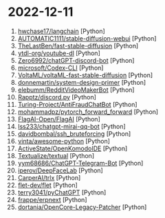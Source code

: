 # 2022-12-11

1. [hwchase17/langchain](https://github.com/hwchase17/langchain "⚡ Building applications with LLMs through composability ⚡") [Python]
2. [AUTOMATIC1111/stable-diffusion-webui](https://github.com/AUTOMATIC1111/stable-diffusion-webui "Stable Diffusion web UI") [Python]
3. [TheLastBen/fast-stable-diffusion](https://github.com/TheLastBen/fast-stable-diffusion "fast-stable-diffusion, +25-50% speed increase + memory efficient + DreamBooth") [Python]
4. [ytdl-org/youtube-dl](https://github.com/ytdl-org/youtube-dl "Command-line program to download videos from YouTube.com and other video sites") [Python]
5. [Zero6992/chatGPT-discord-bot](https://github.com/Zero6992/chatGPT-discord-bot "Integrate ChatGPT into your own discord bot") [Python]
6. [microsoft/Codex-CLI](https://github.com/microsoft/Codex-CLI "CLI tool that uses Codex to turn natural language commands into their Bash/ZShell/PowerShell equivalents") [Python]
7. [VoltaML/voltaML-fast-stable-diffusion](https://github.com/VoltaML/voltaML-fast-stable-diffusion "Lightweight library to accelerate Stable-Diffusion, Dreambooth into fastest inference models with single line of code 🔥 🔥") [Python]
8. [donnemartin/system-design-primer](https://github.com/donnemartin/system-design-primer "Learn how to design large-scale systems. Prep for the system design interview. Includes Anki flashcards.") [Python]
9. [elebumm/RedditVideoMakerBot](https://github.com/elebumm/RedditVideoMakerBot "Create Reddit Videos with just✨ one command ✨") [Python]
10. [Rapptz/discord.py](https://github.com/Rapptz/discord.py "An API wrapper for Discord written in Python.") [Python]
11. [Turing-Project/AntiFraudChatBot](https://github.com/Turing-Project/AntiFraudChatBot "A simple prompt-chatting AI based on wechaty and fintuned NLP model") [Python]
12. [mohammadpz/pytorch_forward_forward](https://github.com/mohammadpz/pytorch_forward_forward "Implementation of Hinton's forward-forward (FF) algorithm - an alternative to back-propagation") [Python]
13. [FlagAI-Open/FlagAI](https://github.com/FlagAI-Open/FlagAI "FlagAI (Fast LArge-scale General AI models) is a fast, easy-to-use and extensible toolkit for large-scale model.") [Python]
14. [lss233/chatgpt-mirai-qq-bot](https://github.com/lss233/chatgpt-mirai-qq-bot "OpenAI ChatGPT for Mirai QQ Bot，每个群组/好友单独一个 Conversation，文字转图片发送， Docker 快速部署 (部分代码由 ChatGPT 生成）") [Python]
15. [davidbombal/ssh_bruteforcing](https://github.com/davidbombal/ssh_bruteforcing "Simple Python SSH Brute Forcing (Credential Stuffing)") [Python]
16. [vinta/awesome-python](https://github.com/vinta/awesome-python "A curated list of awesome Python frameworks, libraries, software and resources") [Python]
17. [ActiveState/OpenKomodoIDE](https://github.com/ActiveState/OpenKomodoIDE "Open Komodo IDE is a fast and free multi-language code editor. Written in JS, Python, C++ and based on the Mozilla platform.") [Python]
18. [Textualize/textual](https://github.com/Textualize/textual "Textual is a TUI (Text User Interface) framework for Python inspired by modern web development.") [Python]
19. [yym68686/ChatGPT-Telegram-Bot](https://github.com/yym68686/ChatGPT-Telegram-Bot "a AI chat Telegram Bot with ChatGPT in fly.io") [Python]
20. [iperov/DeepFaceLab](https://github.com/iperov/DeepFaceLab "DeepFaceLab is the leading software for creating deepfakes.") [Python]
21. [CarperAI/trlx](https://github.com/CarperAI/trlx "A repo for distributed training of language models with Reinforcement Learning via Human Feedback (RLHF)") [Python]
22. [flet-dev/flet](https://github.com/flet-dev/flet "Flet enables developers to easily build realtime web, mobile and desktop apps in Python. No frontend experience required.") [Python]
23. [terry3041/pyChatGPT](https://github.com/terry3041/pyChatGPT "An unofficial Python wrapper for OpenAI's ChatGPT API") [Python]
24. [frappe/erpnext](https://github.com/frappe/erpnext "Free and Open Source Enterprise Resource Planning (ERP)") [Python]
25. [dortania/OpenCore-Legacy-Patcher](https://github.com/dortania/OpenCore-Legacy-Patcher "Experience macOS just like before") [Python]
